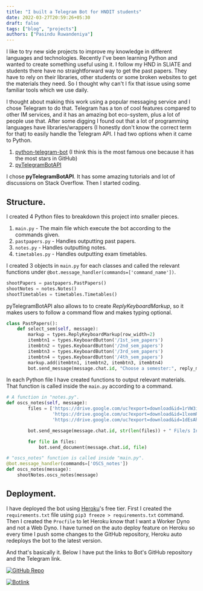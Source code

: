 ```yaml
---
title: "I built a Telegram Bot for HNDIT students"
date: 2022-03-27T20:59:26+05:30
draft: false
tags: ["blog", "projects"]
authors: ["Pasindu Ruwandeniya"]
---
```


I like to try new side projects to improve my knowledge in different languages and technologies. Recently I've been learning Python and wanted to create something useful using it. I follow my HND in SLIATE and students there have no straightforward way to get the past papers. They have to rely on their libraries, other students or some broken websites to get the materials they need. So I thought why can't I fix that issue using some familiar tools which we use daily.

I thought about making this work using a popular messaging service and I chose Telegram to do that. Telegram has a ton of cool features compared to other IM services, and it has an amazing bot eco-system, plus a lot of people use that. After some digging I found out that a lot of programming languages have libraries/wrappers (I honestly don't know the correct term for that) to easily handle the Telegram API. I had two options when it came to Python.

1. [python-telegram-bot](https://github.com/python-telegram-bot/python-telegram-bot) (I think this is the most famous one because it has the most stars in GitHub)
2. [pyTelegramBotAPI](https://github.com/eternnoir/pyTelegramBotAPI)

I chose **pyTelegramBotAPI**. It has some amazing tutorials and lot of discussions on Stack Overflow. Then I started coding.

## Structure.

I created 4 Python files to breakdown this project into smaller pieces.

1. `main.py` - The main file which execute the bot according to the commands given.
2. `pastpapers.py` - Handles outputting past papers.
3. `notes.py` - Handles outputting notes.
4. `timetables.py` - Handles outputting exam timetables.

I created 3 objects in `main.py` for each classes and called the relevant functions under `@bot.message_handler(commands=['command_name'])`.

```python
shootPapers = pastpapers.PastPapers()
shootNotes = notes.Notes()
shootTimetables = timetables.Timetables()
```

pyTelegramBotAPI also allows to to create *ReplyKeyboardMarkup*, so it makes users to follow a command flow and makes typing optional.

```python
class PastPapers():
    def select_sem(self, message):
        markup = types.ReplyKeyboardMarkup(row_width=2)
        itembtn1 = types.KeyboardButton('/1st_sem_papers')
        itembtn2 = types.KeyboardButton('/2nd_sem_papers')
        itembtn3 = types.KeyboardButton('/3rd_sem_papers')
        itembtn4 = types.KeyboardButton('/4th_sem_papers')
        markup.add(itembtn1, itembtn2, itembtn3, itembtn4)
        bot.send_message(message.chat.id, "Choose a semester:", reply_markup=markup)
```

In each Python file I have created functions to output relevant materials. That function is called inside the `main.py` according to a command.

```python
# A function in "notes.py".
def oscs_notes(self, message):
        files = ['https://drive.google.com/uc?export=download&id=1rVW3iKtuqjvK3MpQBkYa-csIyWimnrnT',
                 'https://drive.google.com/uc?export=download&id=1lxemRO1tGVgzHNtRuscDSJaaeKQUIijl',
                 'https://drive.google.com/uc?export=download&id=1dEsAhZ-BWghAO5nRiNo_uc6t-AK-WiIM']

        bot.send_message(message.chat.id, str(len(files)) + " File/s Incoming...")

        for file in files:
            bot.send_document(message.chat.id, file)
```

```python
# "oscs_notes" function is called inside "main.py".
@bot.message_handler(commands=['OSCS_notes'])
def oscs_notes(message):
    shootNotes.oscs_notes(message)
```

## Deployment.

I have deployed the bot using [Heroku](https://heroku.com/)'s free tier. First I created the `requirements.txt` file using `pip3 freeze > requirements.txt` command. Then I created the `Procfile` to let Heroku know that I want a Worker Dyno and not a Web Dyno. I have turned on the auto deploy feature on Heroku so every time I push some changes to the GitHub repository, Heroku auto redeploys the bot to the latest version.

And that's basically it. Below I have put the links to Bot's GitHub repository and the Telegram link.

[![GitHub Repo][1]][2]

[1]: /img/GitHub-100000.svg
[2]: https://github.com/pasindujr/HnditHelperBot 

[![Botlink][3]][4]

[3]: /img/Telegram2CA5E0.svg
[4]: https://t.me/hndithelperbot